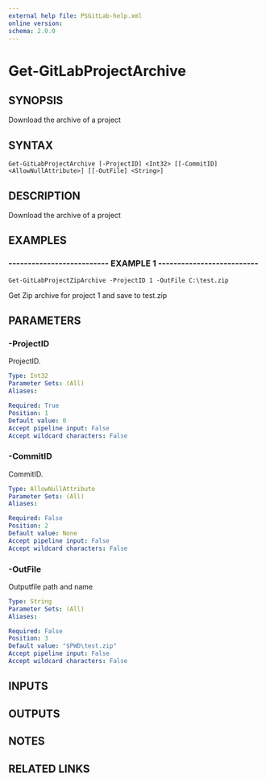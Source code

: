 ```yaml
---
external help file: PSGitLab-help.xml
online version: 
schema: 2.0.0
---
```


# Get-GitLabProjectArchive

## SYNOPSIS
Download the archive of a project

## SYNTAX

```
Get-GitLabProjectArchive [-ProjectID] <Int32> [[-CommitID] <AllowNullAttribute>] [[-OutFile] <String>]
```

## DESCRIPTION
Download the archive of a project

## EXAMPLES

### -------------------------- EXAMPLE 1 --------------------------
```
Get-GitLabProjectZipArchive -ProjectID 1 -OutFile C:\test.zip
```

Get Zip archive for project 1 and save to test.zip

## PARAMETERS

### -ProjectID
ProjectID.

```yaml
Type: Int32
Parameter Sets: (All)
Aliases: 

Required: True
Position: 1
Default value: 0
Accept pipeline input: False
Accept wildcard characters: False
```

### -CommitID
CommitID.

```yaml
Type: AllowNullAttribute
Parameter Sets: (All)
Aliases: 

Required: False
Position: 2
Default value: None
Accept pipeline input: False
Accept wildcard characters: False
```

### -OutFile
Outputfile path and name

```yaml
Type: String
Parameter Sets: (All)
Aliases: 

Required: False
Position: 3
Default value: "$PWD\test.zip"
Accept pipeline input: False
Accept wildcard characters: False
```

## INPUTS

## OUTPUTS

## NOTES

## RELATED LINKS


